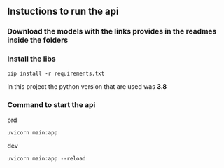 ## Instuctions to run the api

### Download the models with the links provides in the readmes inside the folders


### Install the libs

```
pip install -r requirements.txt
```

In this project the python version that are used was **3.8**

### Command to start the api


prd
```
uvicorn main:app
```

dev
```
uvicorn main:app --reload
```